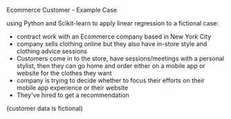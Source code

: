 Ecommerce Customer - Example Case

using Python and Scikit-learn to apply linear regression to a fictional case:

- contract work with an Ecommerce company based in New York City
- company sells clothing online but they also have in-store style and clothing advice sessions
- Customers come in to the store, have sessions/meetings with a personal stylist, then they can go home and order either on a mobile app or website for the clothes they want
- company is trying to decide whether to focus their efforts on their mobile app experience or their website
- They've hired to get a recommendation

(customer data is fictional)
